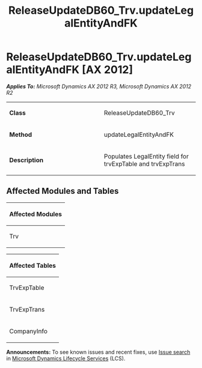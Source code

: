 ﻿---
title: ReleaseUpdateDB60_Trv.updateLegalEntityAndFK
TOCTitle: ReleaseUpdateDB60_Trv.updateLegalEntityAndFK
ms:assetid: 7025a355-eca4-3d87-eb13-f39080cf2719
ms:mtpsurl: https://msdn.microsoft.com/en-us/library/JJ685769(v=AX.60)
ms:contentKeyID: 49708969
ms.date: 05/18/2015
mtps_version: v=AX.60
---

# ReleaseUpdateDB60\_Trv.updateLegalEntityAndFK [AX 2012]


_**Applies To:** Microsoft Dynamics AX 2012 R3, Microsoft Dynamics AX 2012 R2_

<table>
<colgroup>
<col style="width: 50%" />
<col style="width: 50%" />
</colgroup>
<tbody>
<tr class="odd">
<td><p><strong>Class</strong></p></td>
<td><p>ReleaseUpdateDB60_Trv</p></td>
</tr>
<tr class="even">
<td><p><strong>Method</strong></p></td>
<td><p>updateLegalEntityAndFK</p></td>
</tr>
<tr class="odd">
<td><p><strong>Description</strong></p></td>
<td><p>Populates LegalEntity field for trvExpTable and trvExpTrans</p></td>
</tr>
</tbody>
</table>


## Affected Modules and Tables

<table>
<colgroup>
<col style="width: 100%" />
</colgroup>
<thead>
<tr class="header">
<th><p>Affected Modules</p></th>
</tr>
</thead>
<tbody>
<tr class="odd">
<td><p>Trv</p></td>
</tr>
</tbody>
</table>


<table>
<colgroup>
<col style="width: 100%" />
</colgroup>
<thead>
<tr class="header">
<th><p>Affected Tables</p></th>
</tr>
</thead>
<tbody>
<tr class="odd">
<td><p>TrvExpTable</p></td>
</tr>
<tr class="even">
<td><p>TrvExpTrans</p></td>
</tr>
<tr class="odd">
<td><p>CompanyInfo</p></td>
</tr>
</tbody>
</table>

  
**Announcements:** To see known issues and recent fixes, use [Issue search](http://go.microsoft.com/fwlink/?linkid=389258) in [Microsoft Dynamics Lifecycle Services](http://go.microsoft.com/fwlink/?linkid=306505) (LCS).

